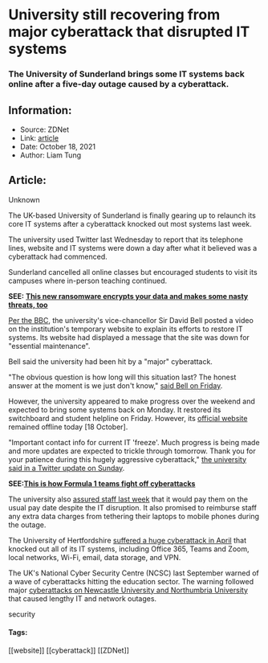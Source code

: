 # University still recovering from major cyberattack that disrupted IT systems
### The University of Sunderland brings some IT systems back online after a five-day outage caused by a cyberattack.

## Information:
+ Source: ZDNet
+ Link: [article](https://www.zdnet.com/article/university-still-recovering-from-major-cyberattack-that-disrupted-it-systems/)
+ Date: October 18, 2021
+ Author: Liam Tung


## Article:
Unknown

The UK-based University of Sunderland is finally gearing up to relaunch its core IT systems after a cyberattack knocked out most systems last week. 

The university used Twitter last Wednesday to report that its telephone lines, website and IT systems were down a day after what it believed was a cyberattack had commenced. 


Sunderland cancelled all online classes but encouraged students to visit its campuses where in-person teaching continued. 

**SEE:** [**This new ransomware encrypts your data and makes some nasty threats, too**](https://www.zdnet.com/article/this-new-ransomware-encrypts-your-data-and-makes-some-nasty-threats-too/)

[Per the BBC](https://www.bbc.com/news/uk-england-tyne-58925807), the university's vice-chancellor Sir David Bell posted a video on the institution's temporary website to explain its efforts to restore IT systems. Its website had displayed a message that the site was down for "essential maintenance". 

Bell said the university had been hit by a "major" cyberattack.

"The obvious question is how long will this situation last? The honest answer at the moment is we just don't know," [said Bell on Friday](https://uostoday.sunderland.ac.uk/a-message-from-your-vice-chancellor/). 






However, the university appeared to make progress over the weekend and expected to bring some systems back on Monday. It restored its switchboard and student helpline on Friday. However, its [official website](http://www.sunderland.ac.uk) remained offline today [18 October]. 


"Important contact info for current IT 'freeze'. Much progress is being made and more updates are expected to trickle through tomorrow. Thank you for your patience during this hugely aggressive cyberattack," [the university said in a Twitter update on Sunday](https://twitter.com/UPgce/status/1449820053663363075). 

**SEE:**[**This is how Formula 1 teams fight off cyberattacks**](https://www.zdnet.com/article/this-is-how-formula-1-teams-fight-off-cyberattacks/)

The university also [assured staff last week](https://uostoday.sunderland.ac.uk/university-update/) that it would pay them on the usual pay date despite the IT disruption. It also promised to reimburse staff any extra data charges from tethering their laptops to mobile phones during the outage.  

The University of Hertfordshire [suffered a huge cyberattack in April](https://www.zdnet.com/article/cyberattack-on-uk-university-knocks-out-online-learning-teams-and-zoom/) that knocked out all of its IT systems, including Office 365, Teams and Zoom, local networks, Wi-Fi, email, data storage, and VPN.

The UK's National Cyber Security Centre (NCSC) last September warned of a wave of cyberattacks hitting the education sector. The warning followed major [cyberattacks on Newcastle University and Northumbria University](https://www.bbc.com/news/uk-england-tyne-54047179) that caused lengthy IT and network outages. 


security





#### Tags:
[[website]] [[cyberattack]] [[ZDNet]]

